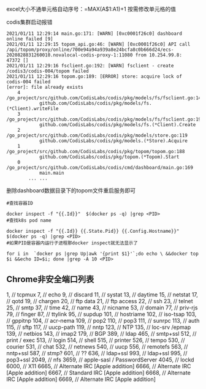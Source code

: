 





excel大小不通单元格自动序号：=MAX(A$1:A1)+1   按需修改单元格的值



codis集群启动报错

```
2021/01/11 12:29:14 main.go:171: [WARN] [0xc0001f26c0] dashboard online failed [9]
2021/01/11 12:29:15 topom_api.go:46: [WARN] [0xc0001f26c0] API call /api/topom/proxy/online/700e94a94a939a8e24bcfa8c0b666d24/ecs-2020828831260010.novalocal-codis-proxy-1:11080 from 10.254.99.8:
47372 []
2021/01/11 12:29:16 fsclient.go:192: [WARN] fsclient - create /codis3/codis-004/topom failed
2021/01/11 12:29:16 topom.go:189: [ERROR] store: acquire lock of codis-004 failed
[error]: file already exists
    4   /go_project/src/github.com/CodisLabs/codis/pkg/models/fs/fsclient.go:144
            github.com/CodisLabs/codis/pkg/models/fs.(*Client).writeFile
    3   /go_project/src/github.com/CodisLabs/codis/pkg/models/fs/fsclient.go:191
            github.com/CodisLabs/codis/pkg/models/fs.(*Client).Create
    2   /go_project/src/github.com/CodisLabs/codis/pkg/models/store.go:119
            github.com/CodisLabs/codis/pkg/models.(*Store).Acquire
    1   /go_project/src/github.com/CodisLabs/codis/pkg/topom/topom.go:188
            github.com/CodisLabs/codis/pkg/topom.(*Topom).Start
    0   /go_project/src/github.com/CodisLabs/codis/cmd/dashboard/main.go:169
            main.main
        ... ...
```

删除dashboard数据目录下的topom文件重启服务即可



```shell
#查找容器ID

docker inspect -f "{{.Id}}"  $(docker ps -q) |grep <PID>
#查找k8s pod name

docker inspect -f "{{.Id}} {{.State.Pid}} {{.Config.Hostname}}"  $(docker ps -q) |grep <PID>
#如果PID是容器内运行子进程那docker inspect就无法显示了

for i in  `docker ps |grep Up|awk '{print $1}'`;do echo \ &&docker top $i &&echo ID=$i; done |grep -A 10 <PID>
```



## Chrome非安全端口列表

 1,    // tcpmux
  7,    // echo
  9,    // discard
  11,   // systat
  13,   // daytime
  15,   // netstat
  17,   // qotd
  19,   // chargen
  20,   // ftp data
  21,   // ftp access
  22,   // ssh
  23,   // telnet
  25,   // smtp
  37,   // time
  42,   // name
  43,   // nicname
  53,   // domain
  77,   // priv-rjs
  79,   // finger
  87,   // ttylink
  95,   // supdup
  101,  // hostriame
  102,  // iso-tsap
  103,  // gppitnp
  104,  // acr-nema
  109,  // pop2
  110,  // pop3
  111,  // sunrpc
  113,  // auth
  115,  // sftp
  117,  // uucp-path
  119,  // nntp
  123,  // NTP
  135,  // loc-srv /epmap
  139,  // netbios
  143,  // imap2
  179,  // BGP
  389,  // ldap
  465,  // smtp+ssl
  512,  // print / exec
  513,  // login
  514,  // shell
  515,  // printer
  526,  // tempo
  530,  // courier
  531,  // chat
  532,  // netnews
  540,  // uucp
  556,  // remotefs
  563,  // nntp+ssl
  587,  // stmp?
  601,  // ??
  636,  // ldap+ssl
  993,  // ldap+ssl
  995,  // pop3+ssl
  2049, // nfs
  3659, // apple-sasl / PasswordServer
  4045, // lockd
  6000, // X11
  6665, // Alternate IRC [Apple addition]
  6666, // Alternate IRC [Apple addition]
  6667, // Standard IRC [Apple addition]
  6668, // Alternate IRC [Apple addition]
  6669, // Alternate IRC [Apple addition]